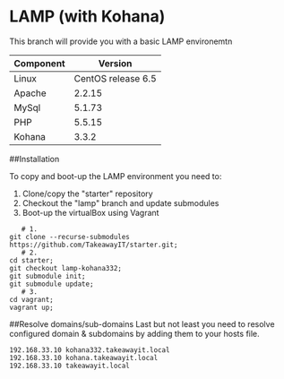 LAMP (with Kohana)
=====
This branch will provide you with a basic LAMP environemtn 

Component            | Version
-------------------- | --------------------
Linux                | CentOS release 6.5
Apache               | 2.2.15
MySql                | 5.1.73
PHP                  | 5.5.15
Kohana               | 3.3.2

##Installation 

To copy and boot-up the LAMP environment you need to:

1. Clone/copy the "starter" repository
2. Checkout the "lamp" branch and update submodules 
3. Boot-up the virtualBox using Vagrant

```Shell
   # 1.
git clone --recurse-submodules https://github.com/TakeawayIT/starter.git;
   # 2.
cd starter;
git checkout lamp-kohana332;
git submodule init;
git submodule update;
   # 3.
cd vagrant;
vagrant up;
```

##Resolve domains/sub-domains 
Last but not least you need to resolve configured domain & subdomains by adding them to your hosts file.
```
192.168.33.10 kohana332.takeawayit.local
192.168.33.10 kohana.takeawayit.local
192.168.33.10 takeawayit.local
```
